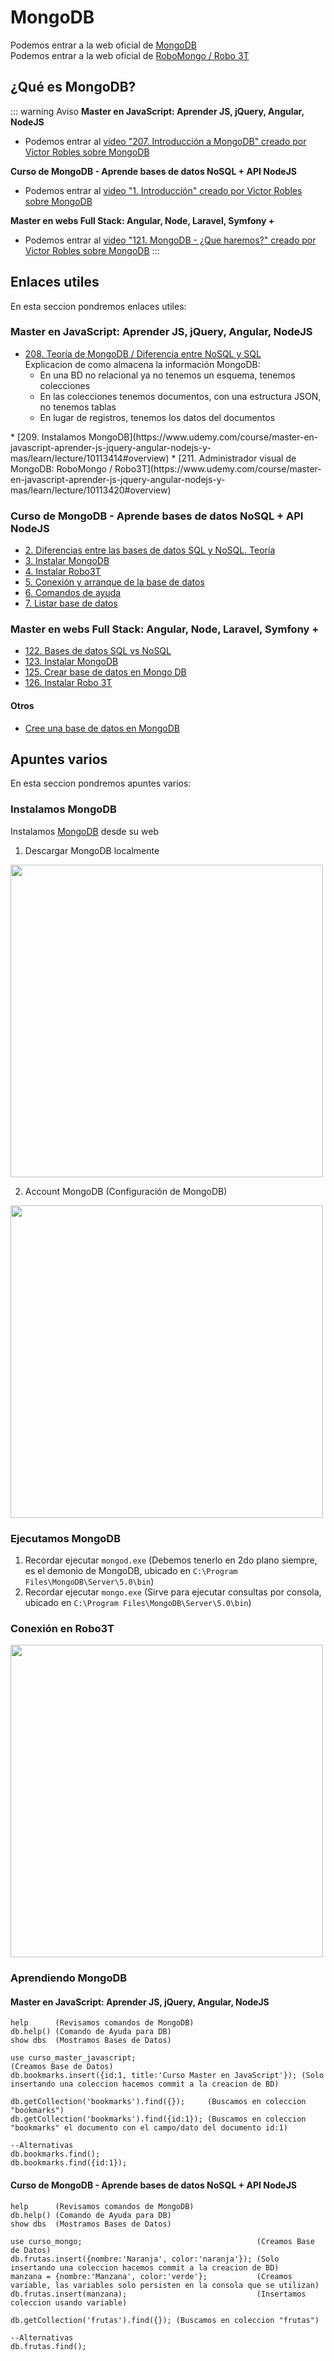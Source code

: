 # MongoDB

Podemos entrar a la web oficial de [MongoDB](https://www.mongodb.com/es)<br>
Podemos entrar a la web oficial de [RoboMongo / Robo 3T](https://robomongo.org/)

## ¿Qué es MongoDB?

::: warning Aviso
<b>Master en JavaScript: Aprender JS, jQuery, Angular, NodeJS</b>
* Podemos entrar al [video  "207. Introducción a MongoDB" creado por Victor Robles sobre MongoDB](https://www.udemy.com/course/master-en-javascript-aprender-js-jquery-angular-nodejs-y-mas/learn/lecture/10332142#overview)

<b>Curso de MongoDB - Aprende bases de datos NoSQL + API NodeJS</b>
* Podemos entrar al [video  "1. Introducción" creado por Victor Robles sobre MongoDB](https://www.udemy.com/course/curso-de-mongodb-aprende-bases-de-datos-nosql/learn/lecture/7065424#overview)

<b>Master en webs Full Stack: Angular, Node, Laravel, Symfony +</b>
* Podemos entrar al [video  "121. MongoDB - ¿Que haremos?" creado por Victor Robles sobre MongoDB](https://www.udemy.com/course/master-en-desarrollo-web-full-stack-angular-node-laravel-symfony/learn/lecture/13841890#overview)
:::

## Enlaces utiles

En esta seccion pondremos enlaces utiles:

### Master en JavaScript: Aprender JS, jQuery, Angular, NodeJS
* [208. Teoría de MongoDB / Diferencia entre NoSQL y SQL](https://www.udemy.com/course/master-en-javascript-aprender-js-jquery-angular-nodejs-y-mas/learn/lecture/10113424#overview)<br>
	Explicacion de como almacena la información MongoDB:
	* En una BD no relacional ya no tenemos un esquema, tenemos colecciones
	* En las colecciones tenemos documentos, con una estructura JSON, no tenemos tablas
	* En lugar de registros, tenemos los datos del documentos
<img width="500px" :src="$withBase('/mongodb/1 Base de Datos - Coleccion.png')">
* [209. Instalamos MongoDB](https://www.udemy.com/course/master-en-javascript-aprender-js-jquery-angular-nodejs-y-mas/learn/lecture/10113414#overview)
* [211. Administrador visual de MongoDB: RoboMongo / Robo3T](https://www.udemy.com/course/master-en-javascript-aprender-js-jquery-angular-nodejs-y-mas/learn/lecture/10113420#overview)

### Curso de MongoDB - Aprende bases de datos NoSQL + API NodeJS
* [2. Diferencias entre las bases de datos SQL y NoSQL. Teoría](https://www.udemy.com/course/curso-de-mongodb-aprende-bases-de-datos-nosql/learn/lecture/7859586#overview)
* [3. Instalar MongoDB](https://www.udemy.com/course/curso-de-mongodb-aprende-bases-de-datos-nosql/learn/lecture/7859670#overview)
* [4. Instalar Robo3T](https://www.udemy.com/course/curso-de-mongodb-aprende-bases-de-datos-nosql/learn/lecture/7859678#overview)
* [5. Conexión y arranque de la base de datos](https://www.udemy.com/course/curso-de-mongodb-aprende-bases-de-datos-nosql/learn/lecture/7859682#overview)
* [6. Comandos de ayuda](https://www.udemy.com/course/curso-de-mongodb-aprende-bases-de-datos-nosql/learn/lecture/7859714#overview)
* [7. Listar base de datos](https://www.udemy.com/course/curso-de-mongodb-aprende-bases-de-datos-nosql/learn/lecture/7859724#overview)

### Master en webs Full Stack: Angular, Node, Laravel, Symfony +
* [122. Bases de datos SQL vs NoSQL](https://www.udemy.com/course/master-en-desarrollo-web-full-stack-angular-node-laravel-symfony/learn/lecture/13546616#overview)
* [123. Instalar MongoDB](https://www.udemy.com/course/master-en-desarrollo-web-full-stack-angular-node-laravel-symfony/learn/lecture/13416810#overview)
* [125. Crear base de datos en Mongo DB](https://www.udemy.com/course/master-en-desarrollo-web-full-stack-angular-node-laravel-symfony/learn/lecture/13416812#overview)
* [126. Instalar Robo 3T](https://www.udemy.com/course/master-en-desarrollo-web-full-stack-angular-node-laravel-symfony/learn/lecture/13416816#overview)

#### Otros
* [Cree una base de datos en MongoDB](https://www.mongodb.com/es/basics/create-database)

## Apuntes varios

En esta seccion pondremos apuntes varios:

### Instalamos MongoDB
Instalamos [MongoDB](https://www.mongodb.com/try/download/community) desde su web

1. Descargar MongoDB localmente<br>
<img width="500px" src="2 Descargar MongoDB localmente.png">

2. Account MongoDB (Configuración de MongoDB)<br>
<img width="500px" src="3 Account MongoDB.png">

### Ejecutamos MongoDB
1. Recordar ejecutar `mongod.exe` (Debemos tenerlo en 2do plano siempre, es el demonio de MongoDB, ubicado en `C:\Program Files\MongoDB\Server\5.0\bin`) 
2. Recordar ejecutar `mongo.exe` (Sirve para ejecutar consultas por consola, ubicado en `C:\Program Files\MongoDB\Server\5.0\bin`) 

### Conexión en Robo3T
<img width="500px" src="4 Conexion Robo3T.png">

### Aprendiendo MongoDB
#### Master en JavaScript: Aprender JS, jQuery, Angular, NodeJS
```
help      (Revisamos comandos de MongoDB)
db.help() (Comando de Ayuda para DB)
show dbs  (Mostramos Bases de Datos)

use curso_master_javascript;                                     (Creamos Base de Datos)
db.bookmarks.insert({id:1, title:'Curso Master en JavaScript'}); (Solo insertando una coleccion hacemos commit a la creacion de BD)

db.getCollection('bookmarks').find({});     (Buscamos en coleccion "bookmarks")
db.getCollection('bookmarks').find({id:1}); (Buscamos en coleccion "bookmarks" el documento con el campo/dato del documento id:1)

--Alternativas
db.bookmarks.find();
db.bookmarks.find({id:1});
```

#### Curso de MongoDB - Aprende bases de datos NoSQL + API NodeJS
```
help      (Revisamos comandos de MongoDB)
db.help() (Comando de Ayuda para DB)
show dbs  (Mostramos Bases de Datos)

use curso_mongo;                                       (Creamos Base de Datos)
db.frutas.insert({nombre:'Naranja', color:'naranja'}); (Solo insertando una coleccion hacemos commit a la creacion de BD)
manzana = {nombre:'Manzana', color:'verde'};           (Creamos variable, las variables solo persisten en la consola que se utilizan)
db.frutas.insert(manzana);                             (Insertamos coleccion usando variable)

db.getCollection('frutas').find({}); (Buscamos en coleccion "frutas")

--Alternativas
db.frutas.find();
```
